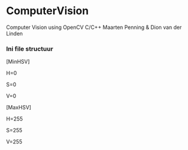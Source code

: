 # ComputerVision
Computer Vision using OpenCV C/C++ 
Maarten Penning &amp; Dion van der Linden

<h3>Ini file structuur</h3>
[MinHSV]
<p>H=0</p>
<p>S=0</p>
<p>V=0</p>

[MaxHSV]
<p>H=255</p>
<p>S=255</p>
<p>V=255</p>
